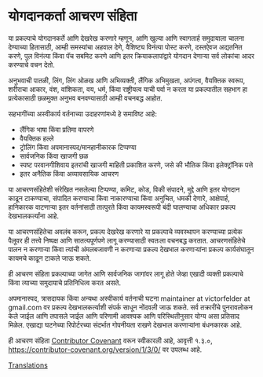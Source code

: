 # योगदानकर्ता आचरण संहिता

या प्रकल्पाचे योगदानकर्ते आणि देखरेख करणारे म्हणून, आणि खुल्या आणि स्वागतार्ह समुदायाला चालना देण्याच्या हितासाठी, आम्ही समस्यांचा अहवाल देणे, वैशिष्ट्य विनंत्या पोस्ट करणे, दस्तऐवज अद्यतनित करणे, पुल विनंत्या किंवा पॅच सबमिट करणे आणि इतर क्रियाकलापांद्वारे योगदान देणाऱ्या सर्व लोकांचा आदर करण्याचे वचन देतो.

अनुभवाची पातळी, लिंग, लिंग ओळख आणि अभिव्यक्ती, लैंगिक अभिमुखता, अपंगत्व, वैयक्तिक स्वरूप, शरीराचा आकार, वंश, वांशिकता, वय, धर्म, किंवा राष्ट्रीयत्व याची पर्वा न करता या प्रकल्पातील सहभाग हा प्रत्येकासाठी छळमुक्त अनुभव बनवण्यासाठी आम्ही वचनबद्ध आहोत.

सहभागींच्या अस्वीकार्य वर्तनाच्या उदाहरणांमध्ये हे समाविष्ट आहे:

* लैंगिक भाषा किंवा प्रतिमा वापरणे
* वैयक्तिक हल्ले
* ट्रोलिंग किंवा अपमानास्पद/मानहानीकारक टिप्पण्या
* सार्वजनिक किंवा खाजगी छळ
* स्पष्ट परवानगीशिवाय इतरांची खाजगी माहिती प्रकाशित करणे, जसे की भौतिक किंवा इलेक्ट्रॉनिक पत्ते
* इतर अनैतिक किंवा अव्यावसायिक आचरण

या आचरणसंहितेशी संरेखित नसलेल्या टिप्पण्या, कमिट, कोड, विकी संपादने, मुद्दे आणि इतर योगदान काढून टाकण्याचा, संपादित करण्याचा किंवा नाकारण्याचा किंवा अनुचित, धमकी देणारे, आक्षेपार्ह, हानिकारक वाटणाऱ्या इतर वर्तनांसाठी तात्पुरते किंवा कायमस्वरूपी बंदी घालण्याचा अधिकार प्रकल्प देखभालकर्त्यांना आहे.

या आचरणसंहितेचा अवलंब करून, प्रकल्प देखरेख करणारे या प्रकल्पाचे व्यवस्थापन करण्याच्या प्रत्येक पैलूवर ही तत्त्वे निष्पक्ष आणि सातत्यपूर्णपणे लागू करण्यासाठी स्वतःला वचनबद्ध करतात. आचरणसंहितेचे पालन न करणार्‍या किंवा त्यांची अंमलबजावणी न करणार्‍या प्रकल्प देखभाल करणार्‍यांना प्रकल्प कार्यसंघातून कायमचे काढून टाकले जाऊ शकते.

ही आचरण संहिता प्रकल्पाच्या जागेत आणि सार्वजनिक जागांवर लागू होते जेव्हा एखादी व्यक्ती प्रकल्पाचे किंवा त्याच्या समुदायाचे प्रतिनिधित्व करत असते.

अपमानास्पद, त्रासदायक किंवा अन्यथा अस्वीकार्य वर्तनाची घटना maintainer at victorfelder at gmail.com वर प्रकल्प देखभालकर्त्याशी संपर्क साधून नोंदवली जाऊ शकते. सर्व तक्रारींचे पुनरावलोकन केले जाईल आणि तपासले जाईल आणि परिणामी आवश्यक आणि परिस्थितीनुसार योग्य असा प्रतिसाद मिळेल. एखाद्या घटनेच्या रिपोर्टरच्या संदर्भात गोपनीयता राखणे देखभाल करणार्‍यांना बंधनकारक आहे.


ही आचरण संहिता [Contributor Covenant][homepage] वरून स्वीकारली आहे, आवृत्ती १.३.०, https://contributor-covenant.org/version/1/3/0/ वर उपलब्ध आहे.

[homepage]: https://contributor-covenant.org

[Translations](README.md#translations)
